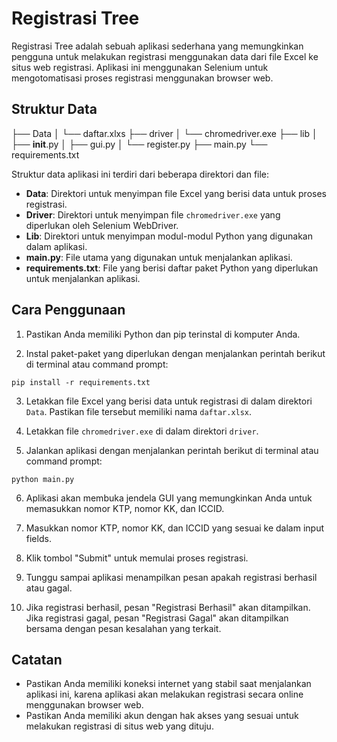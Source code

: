 # Registrasi Tree

Registrasi Tree adalah sebuah aplikasi sederhana yang memungkinkan pengguna untuk melakukan registrasi menggunakan data dari file Excel ke situs web registrasi. Aplikasi ini menggunakan Selenium untuk mengotomatisasi proses registrasi menggunakan browser web.

## Struktur Data

├── Data
│   └── daftar.xlxs
├── driver
│   └── chromedriver.exe
├── lib
│   ├── __init__.py
│   ├── gui.py
│   └── register.py
├── main.py
└── requirements.txt

Struktur data aplikasi ini terdiri dari beberapa direktori dan file:

- **Data**: Direktori untuk menyimpan file Excel yang berisi data untuk proses registrasi.
- **Driver**: Direktori untuk menyimpan file `chromedriver.exe` yang diperlukan oleh Selenium WebDriver.
- **Lib**: Direktori untuk menyimpan modul-modul Python yang digunakan dalam aplikasi.
- **main.py**: File utama yang digunakan untuk menjalankan aplikasi.
- **requirements.txt**: File yang berisi daftar paket Python yang diperlukan untuk menjalankan aplikasi.

## Cara Penggunaan

1. Pastikan Anda memiliki Python dan pip terinstal di komputer Anda.

2. Instal paket-paket yang diperlukan dengan menjalankan perintah berikut di terminal atau command prompt:
```
pip install -r requirements.txt
```
3. Letakkan file Excel yang berisi data untuk registrasi di dalam direktori `Data`. Pastikan file tersebut memiliki nama `daftar.xlsx`.

4. Letakkan file `chromedriver.exe` di dalam direktori `driver`.

5. Jalankan aplikasi dengan menjalankan perintah berikut di terminal atau command prompt:
```
python main.py
```
6. Aplikasi akan membuka jendela GUI yang memungkinkan Anda untuk memasukkan nomor KTP, nomor KK, dan ICCID.

7. Masukkan nomor KTP, nomor KK, dan ICCID yang sesuai ke dalam input fields.

8. Klik tombol "Submit" untuk memulai proses registrasi.

9. Tunggu sampai aplikasi menampilkan pesan apakah registrasi berhasil atau gagal.

10. Jika registrasi berhasil, pesan "Registrasi Berhasil" akan ditampilkan. Jika registrasi gagal, pesan "Registrasi Gagal" akan ditampilkan bersama dengan pesan kesalahan yang terkait.

## Catatan

- Pastikan Anda memiliki koneksi internet yang stabil saat menjalankan aplikasi ini, karena aplikasi akan melakukan registrasi secara online menggunakan browser web.
- Pastikan Anda memiliki akun dengan hak akses yang sesuai untuk melakukan registrasi di situs web yang dituju.
